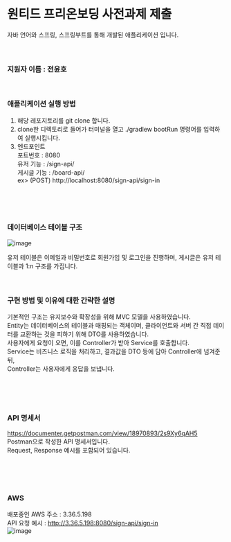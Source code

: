 # 원티드 프리온보딩 사전과제 제출<br>
자바 언어와 스프링, 스프링부트를 통해 개발된 애플리케이션 입니다.
<br><br><br>

### 지원자 이름 : 전윤호 <br>
<br>

### 애플리케이션 실행 방법 <br>
1. 해당 레포지토리를 git clone 합니다.
2. clone한 디렉토리로 들어가 터미널을 열고 ./gradlew bootRun 명령어를 입력하여 실행시킵니다.
3. 엔드포인트 <br>
포트번호 : 8080 <br>
유저 기능 : /sign-api/ <br>
게시글 기능 : /board-api/ <br>
ex> (POST) http://localhost:8080/sign-api/sign-in <br>

<br><br><br>

### 데이터베이스 테이블 구조 <br>
![image](https://github.com/yoon6763/wanted-pre-onboarding-backend/assets/74063259/d9c1ecf9-66cc-4a99-8a31-e4ffb4224223)

유저 테이블은 이메일과 비밀번호로 회원가입 및 로그인을 진행하며, 게시글은 유저 테이블과 1:n 구조를 가집니다.
<br><br><br>

### 구현 방법 및 이유에 대한 간략한 설명 <br>
기본적인 구조는 유지보수와 확장성을 위해 MVC 모델을 사용하였습니다.<br>
Entity는 데이터베이스의 테이블과 매핑되는 객체이며, 클라이언트와 서버 간 직접 데이터를 교환하는 것을 피하기 위해 DTO를 사용하였습니다.<br>
사용자에게 요청이 오면, 이를 Controller가 받아 Service를 호출합니다. <br>
Service는 비즈니스 로직을 처리하고, 결과값을 DTO 등에 담아 Controller에 넘겨준 뒤, <br>
Controller는 사용자에게 응답을 보냅니다.<br>
<br><br><br><br>

### API 명세서
https://documenter.getpostman.com/view/18970893/2s9Xy6qAH5 <br>
Postman으로 작성한 API 명세서입니다.<br>
Request, Response 예시를 포함되어 있습니다.<br>
<br><br><br><br>

### AWS
배포중인 AWS 주소 : 3.36.5.198 <br>
API 요청 예시 : http://3.36.5.198:8080/sign-api/sign-in <br>
![image](https://github.com/yoon6763/wanted-pre-onboarding-backend/assets/74063259/e516ab02-645e-48cc-91fa-95a289c78f58)

